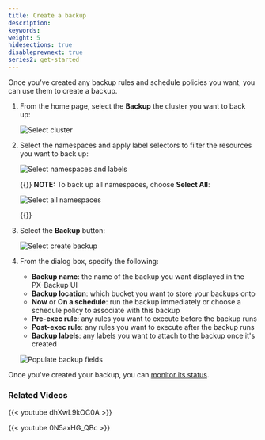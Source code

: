 ```yaml
---
title: Create a backup
description:
keywords:
weight: 5
hidesections: true
disableprevnext: true
series2: get-started
---
```


Once you’ve created any backup rules and schedule policies you want, you can use them to create a backup.

1. From the home page, select the **Backup** the cluster you want to back up:

    ![Select cluster](/img/select-backup.png)

2. Select the namespaces and apply label selectors to filter the resources you want to back up: <!-- There's a "include any new namespaces created" button that allows you to grab everything when you run the backup, this is different from specifiying every namespace because it will always grab all namespaces through use of a wildcard.  -->

    ![Select namespaces and labels](/img/select-namespace-labels.png)


    {{<info>}}
**NOTE:** To back up all namespaces, choose **Select All**:

    ![Select all namespaces](/img/select-all-namespaces.png)

    {{</info>}}

3. Select the **Backup** button:

    ![Select create backup](/img/select-create-backup.png)

4. From the dialog box, specify the following:

    * **Backup name**: the name of the backup you want displayed in the PX-Backup UI
    * **Backup location**: which bucket you want to store your backups onto
    * **Now** or **On a schedule**: run the backup immediately or choose a schedule policy to associate with this backup
    * **Pre-exec rule**: any rules you want to execute before the backup runs
    * **Post-exec rule**: any rules you want to execute after the backup runs
    * **Backup labels**: any labels you want to attach to the backup once it's created

    ![Populate backup fields](/img/populate-backup-fields.png)

Once you've created your backup, you can [monitor its status](/use-px-backup/backup-restore/monitor-status).

### Related Videos

  {{< youtube dhXwL9kOC0A >}}

  {{< youtube 0N5axHG_QBc >}}

<!--
## Perform a namespace-level backup



## Perform an app-level backup -->
